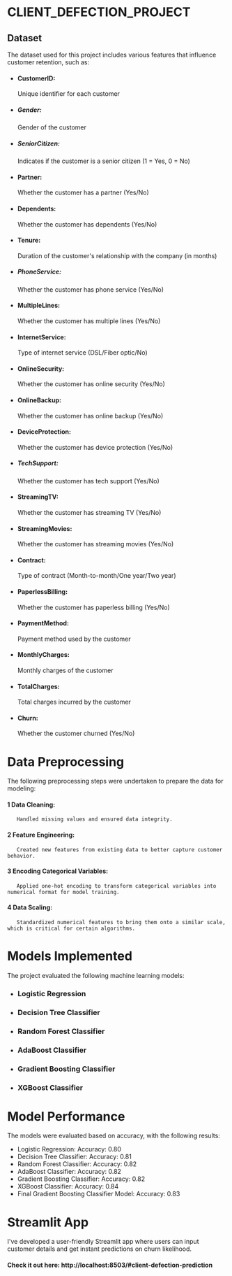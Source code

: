 # CLIENT_DEFECTION_PROJECT

## Dataset 
The dataset used for this project includes various features that influence customer retention, such as:

* #### CustomerID:
  Unique identifier for each customer
* ##### Gender:
  Gender of the customer
* ##### SeniorCitizen:
  Indicates if the customer is a senior citizen (1 = Yes, 0 = No)
* #### Partner:
  Whether the customer has a partner (Yes/No)
* #### Dependents:
  Whether the customer has dependents (Yes/No)
* #### Tenure:
  Duration of the customer's relationship with the company (in months)
* ##### PhoneService:
  Whether the customer has phone service (Yes/No)
* #### MultipleLines:
  Whether the customer has multiple lines (Yes/No)
* #### InternetService:
  Type of internet service (DSL/Fiber optic/No)
* #### OnlineSecurity:
  Whether the customer has online security (Yes/No)
* #### OnlineBackup:
  Whether the customer has online backup (Yes/No)
* #### DeviceProtection:
  Whether the customer has device protection (Yes/No)
* ##### TechSupport:
  Whether the customer has tech support (Yes/No)
* #### StreamingTV:
  Whether the customer has streaming TV (Yes/No)
* #### StreamingMovies:
  Whether the customer has streaming movies (Yes/No)
* #### Contract:
  Type of contract (Month-to-month/One year/Two year)
* #### PaperlessBilling:
  Whether the customer has paperless billing (Yes/No)
* #### PaymentMethod:
  Payment method used by the customer
* #### MonthlyCharges:
  Monthly charges of the customer
* #### TotalCharges:
  Total charges incurred by the customer
* #### Churn:
  Whether the customer churned (Yes/No)


# Data Preprocessing 
The following preprocessing steps were undertaken to prepare the data for modeling:

#### 1 Data Cleaning: 
       Handled missing values and ensured data integrity. 
#### 2 Feature Engineering: 
       Created new features from existing data to better capture customer behavior. 
#### 3 Encoding Categorical Variables: 
       Applied one-hot encoding to transform categorical variables into numerical format for model training. 
#### 4 Data Scaling: 
       Standardized numerical features to bring them onto a similar scale, which is critical for certain algorithms. 


# Models Implemented 
The project evaluated the following machine learning models:

* ### Logistic Regression
* ### Decision Tree Classifier
* ### Random Forest Classifier
* ### AdaBoost Classifier
* ### Gradient Boosting Classifier
* ### XGBoost Classifier


# Model Performance 
The models were evaluated based on accuracy, with the following results:

* Logistic Regression: Accuracy: 0.80
* Decision Tree Classifier: Accuracy: 0.81
* Random Forest Classifier: Accuracy: 0.82
* AdaBoost Classifier: Accuracy: 0.82
* Gradient Boosting Classifier: Accuracy: 0.82
* XGBoost Classifier: Accuracy: 0.84 
* Final Gradient Boosting Classifier Model: Accuracy: 0.83

# Streamlit App 
 I've developed a user-friendly Streamlit app where users can input customer details and get instant predictions on churn likelihood. 
 #### Check it out here: http://localhost:8503/#client-defection-prediction
